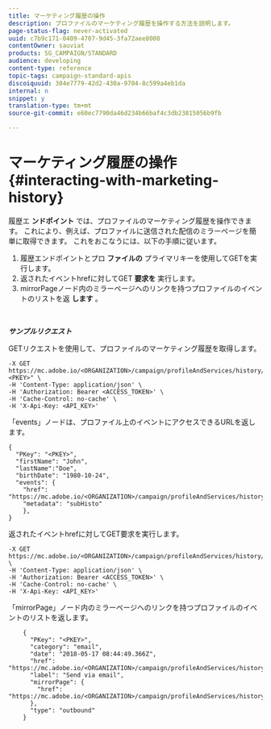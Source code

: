 ```yaml
---
title: マーケティング履歴の操作
description: プロファイルのマーケティング履歴を操作する方法を説明します。
page-status-flag: never-activated
uuid: c7b9c171-0409-4707-9d45-3fa72aee8008
contentOwner: sauviat
products: SG_CAMPAIGN/STANDARD
audience: developing
content-type: reference
topic-tags: campaign-standard-apis
discoiquuid: 304e7779-42d2-430a-9704-8c599a4eb1da
internal: n
snippet: y
translation-type: tm+mt
source-git-commit: e60ec7790da46d234b66baf4c3db23815056b9fb

---
```



# マーケティング履歴の操作 {#interacting-with-marketing-history}

履歴エ **ンドポイント** では、プロファイルのマーケティング履歴を操作できます。
これにより、例えば、プロファイルに送信された配信のミラーページを簡単に取得できます。 これをおこなうには、以下の手順に従います。

1. 履歴エンドポイントとプロ **ファイルの** プライマリキーを使用してGETを実行します。
1. 返されたイベントhrefに対してGET **要求を** 実行します。
1. mirrorPageノード内のミラーページへのリンクを持つプロファイルのイベントのリストを返 **します** 。

<br/>

***サンプルリクエスト&#x200B;***

GETリクエストを使用して、プロファイルのマーケティング履歴を取得します。

```
-X GET https://mc.adobe.io/<ORGANIZATION>/campaign/profileAndServices/history/"<PKEY>" \
-H 'Content-Type: application/json' \
-H 'Authorization: Bearer <ACCESS_TOKEN>' \
-H 'Cache-Control: no-cache' \
-H 'X-Api-Key: <API_KEY>'
```

「events」ノードは、プロファイル上のイベントにアクセスできるURLを返します。

```
{
  "PKey": "<PKEY>",
  "firstName": "John",
  "lastName":"Doe",
  "birthDate": "1980-10-24",
  "events": {
    "href": "https://mc.adobe.io/<ORGANIZATION>/campaign/profileAndServices/history/<PKEY>/events/",
    "metadata": "subHisto"
    },
}
```

返されたイベントhrefに対してGET要求を実行します。

```
-X GET https://mc.adobe.io/<ORGANIZATION>/campaign/profileAndServices/history/<PKEY>/events \
-H 'Content-Type: application/json' \
-H 'Authorization: Bearer <ACCESS_TOKEN>' \
-H 'Cache-Control: no-cache' \
-H 'X-Api-Key: <API_KEY>'
```

「mirrorPage」ノード内のミラーページへのリンクを持つプロファイルのイベントのリストを返します。

```
    {
      "PKey": "<PKEY>",
      "category": "email",
      "date": "2018-05-17 08:44:49.366Z",
      "href": "https://mc.adobe.io/<ORGANIZATION>/campaign/profileAndServices/history/<PKEY>/events/<PKEY>",
      "label": "Send via email",
      "mirrorPage": {
        "href": "https://mc.adobe.io/<ORGANIZATION>/campaign/profileAndServices/history/<PKEY>/events/<PKEY>/mirrorPage/"
      },
      "type": "outbound"
    }
```
